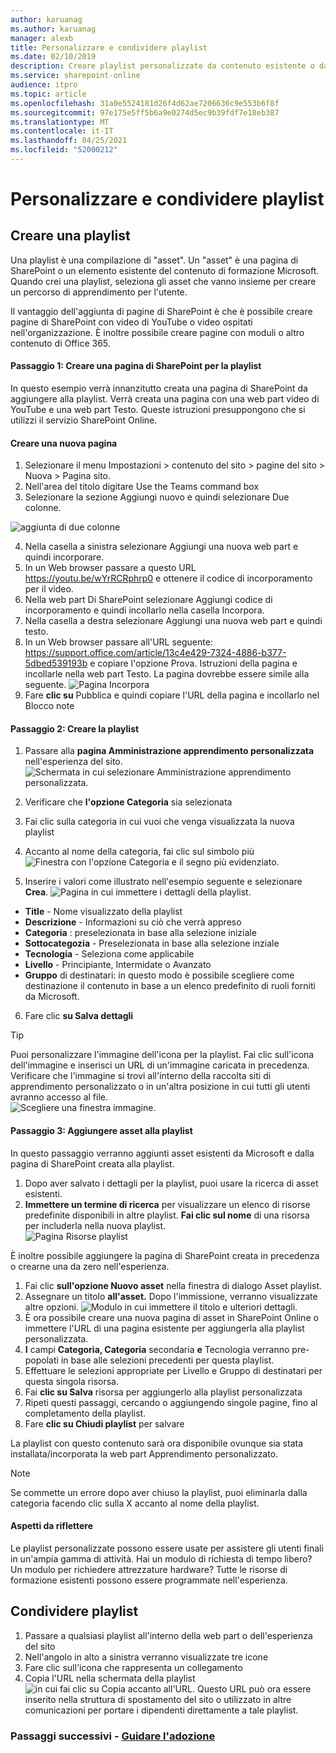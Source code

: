 ```yaml
---
author: karuanag
ms.author: karuanag
manager: alexb
title: Personalizzare e condividere playlist
ms.date: 02/10/2019
description: Creare playlist personalizzate da contenuto esistente o da nuove pagine di SharePoint
ms.service: sharepoint-online
audience: itpro
ms.topic: article
ms.openlocfilehash: 31a0e5524181d26f4d62ae7206636c9e553b6f8f
ms.sourcegitcommit: 97e175e5ff5b6a9e0274d5ec9b39fdf7e18eb387
ms.translationtype: MT
ms.contentlocale: it-IT
ms.lasthandoff: 04/25/2021
ms.locfileid: "52000212"
---
```

# <a name="customize-and-share-playlists"></a>Personalizzare e condividere playlist

## <a name="create-a-playlist"></a>Creare una playlist

Una playlist è una compilazione di "asset". Un "asset" è una pagina di SharePoint o un elemento esistente del contenuto di formazione Microsoft. Quando crei una playlist, seleziona gli asset che vanno insieme per creare un percorso di apprendimento per l'utente.  

Il vantaggio dell'aggiunta di pagine di SharePoint è che è possibile creare pagine di SharePoint con video di YouTube o video ospitati nell'organizzazione. È inoltre possibile creare pagine con moduli o altro contenuto di Office 365.  

#### <a name="step-1-create-a-sharepoint-page-for-your-playlist"></a>Passaggio 1: Creare una pagina di SharePoint per la playlist
In questo esempio verrà innanzitutto creata una pagina di SharePoint da aggiungere alla playlist. Verrà creata una pagina con una web part video di YouTube e una web part Testo.  Queste istruzioni presuppongono che si utilizzi il servizio SharePoint Online. 

#### <a name="create-a-new-page"></a>Creare una nuova pagina
1.  Selezionare il menu Impostazioni > contenuto del sito > pagine del sito > Nuova > Pagina sito.
2.  Nell'area del titolo digitare Use the Teams command box
3.  Selezionare la sezione Aggiungi nuovo e quindi selezionare Due colonne.

![aggiunta di due colonne](media/clo365addtwocolumn.png)

4.  Nella casella a sinistra selezionare Aggiungi una nuova web part e quindi incorporare. 
5.  In un Web browser passare a questo URL https://youtu.be/wYrRCRphrp0 e ottenere il codice di incorporamento per il video. 
6.  Nella web part Di SharePoint selezionare Aggiungi codice di incorporamento e quindi incollarlo nella casella Incorpora. 
7.  Nella casella a destra selezionare Aggiungi una nuova web part e quindi testo. 
8.  In un Web browser passare all'URL seguente: https://support.office.com/article/13c4e429-7324-4886-b377-5dbed539193b e copiare l'opzione Prova. Istruzioni della pagina e incollarle nella web part Testo. La pagina dovrebbe essere simile alla seguente. 
![Pagina Incorpora](media/clo365teamscommandbox.png)
9.  Fare **clic su** Pubblica e quindi copiare l'URL della pagina e incollarlo nel Blocco note

#### <a name="step-2-create-the-playlist"></a>Passaggio 2: Creare la playlist

1. Passare alla **pagina Amministrazione apprendimento personalizzata** nell'esperienza del sito.
![Schermata in cui selezionare Amministrazione apprendimento personalizzata.](media/custom_admin.png)
1. Verificare che **l'opzione Categoria** sia selezionata 
1. Fai clic sulla categoria in cui vuoi che venga visualizzata la nuova playlist
1. Accanto al nome della categoria, fai clic sul simbolo più ![ Finestra con l'opzione Categoria e il segno più evidenziato.](media/custom_addplay.png)

1. Inserire i valori come illustrato nell'esempio seguente e selezionare **Crea**. 
![Pagina in cui immettere i dettagli della playlist.](media/custom_details.png)
- **Title** - Nome visualizzato della playlist
- **Descrizione** - Informazioni su ciò che verrà appreso
- **Categoria** : preselezionata in base alla selezione iniziale
- **Sottocategozia** - Preselezionata in base alla selezione inziale
- **Tecnologia** - Seleziona come applicabile
- **Livello** - Principiante, Intermidate o Avanzato
- **Gruppo** di destinatari: in questo modo è possibile scegliere come destinazione il contenuto in base a un elenco predefinito di ruoli forniti da Microsoft.

6. Fare clic **su Salva dettagli**

> [!TIP]
> Puoi personalizzare l'immagine dell'icona per la playlist.  Fai clic sull'icona dell'immagine e inserisci un URL di un'immagine caricata in precedenza.  Verificare che l'immagine si trovi all'interno della raccolta siti di apprendimento personalizzato o in un'altra posizione in cui tutti gli utenti avranno accesso al file.  
![Scegliere una finestra immagine.](media/custom_image.png)

#### <a name="step-3-add-assets-to-the-playlist"></a>Passaggio 3: Aggiungere asset alla playlist
In questo passaggio verranno aggiunti asset esistenti da Microsoft e dalla pagina di SharePoint creata alla playlist. 

1. Dopo aver salvato i dettagli per la playlist, puoi usare la ricerca di asset esistenti.
1. **Immettere un termine di ricerca** per visualizzare un elenco di risorse predefinite disponibili in altre playlist. **Fai clic sul nome** di una risorsa per includerla nella nuova playlist.<br/>
![Pagina Risorse playlist](media/custom_slist.png)

È inoltre possibile aggiungere la pagina di SharePoint creata in precedenza o crearne una da zero nell'esperienza.

1. Fai clic **sull'opzione Nuovo asset** nella finestra di dialogo Asset playlist.
1. Assegnare un titolo **all'asset.** Dopo l'immissione, verranno visualizzate altre opzioni.
![Modulo in cui immettere il titolo e ulteriori dettagli.](media/custom_newpage.png)
1. È ora possibile creare una nuova pagina di asset in SharePoint Online o immettere l'URL di una pagina esistente per aggiungerla alla playlist personalizzata. 
1. **I** campi **Categoria, Categoria** secondaria **e** Tecnologia verranno pre-popolati in base alle selezioni precedenti per questa playlist.
1. Effettuare le selezioni appropriate per Livello e Gruppo di destinatari per questa singola risorsa.  
1. Fai **clic su Salva** risorsa per aggiungerlo alla playlist personalizzata
1. Ripeti questi passaggi, cercando o aggiungendo singole pagine, fino al completamento della playlist. 
1. Fare **clic su Chiudi playlist** per salvare

La playlist con questo contenuto sarà ora disponibile ovunque sia stata installata/incorporata la web part Apprendimento personalizzato. 

> [!NOTE]
> Se commette un errore dopo aver chiuso la playlist, puoi eliminarla dalla categoria facendo clic sulla X accanto al nome della playlist.  

#### <a name="things-to-think-about"></a>Aspetti da riflettere

Le playlist personalizzate possono essere usate per assistere gli utenti finali in un'ampia gamma di attività.  Hai un modulo di richiesta di tempo libero?  Un modulo per richiedere attrezzature hardware?  Tutte le risorse di formazione esistenti possono essere programmate nell'esperienza.  

## <a name="share-playlists"></a>Condividere playlist

1. Passare a qualsiasi playlist all'interno della web part o dell'esperienza del sito
1. Nell'angolo in alto a sinistra verranno visualizzate tre icone
1. Fare clic sull'icona che rappresenta un collegamento
1. Copia l'URL nella schermata della playlist ![ in cui fai clic su Copia accanto all'URL.](media/share.png)
Questo URL può ora essere inserito nella struttura di spostamento del sito o utilizzato in altre comunicazioni per portare i dipendenti direttamente a tale playlist. 

### <a name="next-steps---drive-adoption"></a>Passaggi successivi - [Guidare l'adozione](driveadoption.md)
